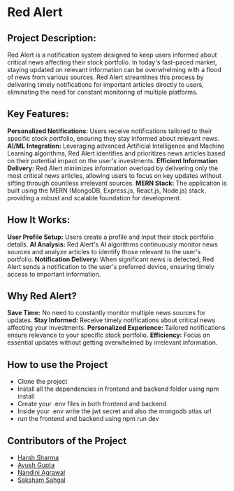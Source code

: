 # Red Alert

## Project Description:

Red Alert is a notification system designed to keep users informed about critical news affecting their stock portfolio. In today's fast-paced market, staying updated on relevant information can be overwhelming with a flood of news from various sources. Red Alert streamlines this process by delivering timely notifications for important articles directly to users, eliminating the need for constant monitoring of multiple platforms.

## Key Features:

**Personalized Notifications:** Users receive notifications tailored to their specific stock portfolio, ensuring they stay informed about relevant news.
**AI/ML Integration:** Leveraging advanced Artificial Intelligence and Machine Learning algorithms, Red Alert identifies and prioritizes news articles based on their potential impact on the user's investments.
**Efficient Information Delivery:** Red Alert minimizes information overload by delivering only the most critical news articles, allowing users to focus on key updates without sifting through countless irrelevant sources.
**MERN Stack:** The application is built using the MERN (MongoDB, Express.js, React.js, Node.js) stack, providing a robust and scalable foundation for development.

## How It Works:

**User Profile Setup:** Users create a profile and input their stock portfolio details.
**AI Analysis:** Red Alert's AI algorithms continuously monitor news sources and analyze articles to identify those relevant to the user's portfolio.
**Notification Delivery:** When significant news is detected, Red Alert sends a notification to the user's preferred device, ensuring timely access to important information.

## Why Red Alert?

**Save Time:** No need to constantly monitor multiple news sources for updates.
**Stay Informed:** Receive timely notifications about critical news affecting your investments.
**Personalized Experience:** Tailored notifications ensure relevance to your specific stock portfolio.
**Efficiency:** Focus on essential updates without getting overwhelmed by irrelevant information.

## How to use the Project

-   Clone the project
-   Install all the dependencies in frontend and backend folder using npm install
-   Create your .env files in both frontend and backend
-   Inside your .env write the jwt secret and also the mongodb atlas url
-   run the frontend and backend using npm run dev

## Contributors of the Project

-   [Harsh Sharma](https://github.com/HarshSharma20503)
-   [Ayush Gupta](https://github.com/skywalker290)
-   [Nandini Agrawal](https://github.com/NandiniAgrawal15)
-   [Saksham Sahgal](https://github.com/SakshamSahgal)
